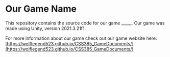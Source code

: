 # Our Game Name

This repository contains the source code for our game _____. Our game was made using Unity, version 2021.3.21f1. 

For more information about our game check out our game website here: [https://wolflegend523.github.io/CSS385_GameDocuments/](https://wolflegend523.github.io/CSS385_GameDocuments/)
